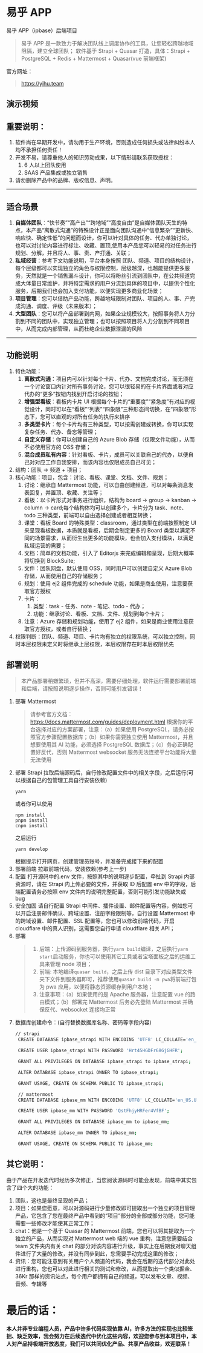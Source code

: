 # 易乎 APP

易乎 APP（ipbase）后端项目

> 易乎 APP 是一款致力于解决团队线上调度协作的工具，让您轻松跨越地域阻隔，建立全球团队；
> 软件基于 Strapi + Quasar 打造，具体：Strapi + PostgreSQL + Redis + Mattermost + Quasar(vue 前端框架)

官方网址：

> https://yihu.team

## 演示视频

## 重要说明：

1. 软件尚在早期开发中，请勿用于生产环境，否则造成任何损失或法律纠纷本人均不承担任何责任！
2. 开发不易，请尊重他人的知识劳动成果，以下情形请联系获取授权：
   1. 6 人以上团队使用
   2. SAAS 产品集成或独立销售
3. 请勿删除产品中的品牌、版权信息、声明。

---

## 适合场景

1. **自媒体团队**：“快节奏”“高产出”“跨地域”“高度自由”是自媒体团队天生的特点，本产品“离散式沟通”的特殊设计正是面向团队沟通中“信息繁杂”“更新快、响应快、确定性低”的问题而设计，你可以针对具体的任务、代办单独讨论，也可以对讨论内容进行标注、收藏、置顶,使用本产品您可以轻易的对任务进行规划、分解，并且将人、事、责、产打通、关联；
2. **私域经营**：参考下文功能说明，平台本身按照 团队、频道、项目的结构设计，每个层级都可以实现独立的角色与权限控制，层级越深，也越能提供更多服务，天然就是一个销售漏斗设计，你可以将粉丝引流到团队中，在公共频道完成大体量日常维护，并将特定需求的用户分流到具体的项目中，以提供个性化服务，后期我们也会加入支付功能，以便实现更多商业化场景；
3. **项目管理**：您可以借助产品功能，跨越地域限制对团队、项目的人、事、产完成沟通、调度、评级（未来版本）；
4. **大型团队**：您可以将产品部署到内网，如果企业规模较大，按照事务将人力分割到不同的团队中，实现独立管理；也可以按照项目将人力分割到不同项目中，从而完成内部管理，从而杜绝企业数据泄漏的风险

---

## 功能说明

1. 特色功能：
   1. **离散式沟通**：项目内可以针对每个卡片、代办、文档完成讨论，而无须在一个讨论窗口内针对所有事务讨论，您可以很轻易的在卡片界面或者对应代办的“更多”按钮内找到开启讨论的按钮；
   2. **增强型看板**：看板内卡片 UI 根据每个卡片的“重要度”“紧急度”有对应的视觉设计，同时可以在“看板”“列表”“四象限”三种形态间切换，在“四象限”形态下，您可以直观的对所有任务的执行来排序
   3. **多类型卡片**：每个卡片均有三种类型，可以按需创建或转换，你可以实现复杂任务、代办、备忘等管理；
   4. **自定义存储**：你可以创建自己的 Azure Blob 存储（仅限文件功能），从而不必使用官方的 OSS 存储；
   5. **混合成员私有内容**：针对看板、卡片，成员可以关联自己的代办，以便自己对对应工作自我安排，而该内容也仅限成员自己可见；
2. 结构：团队 -> 频道 + 项目；
3. 核心功能：项目，包含：讨论、看板、课堂、文档、文件、规划；
   1. 讨论：继承自 Mattermost 功能，可以自由创建频道，可以对每条消息发表回复，并置顶、收藏、关注等；
   2. 看板：以卡片形式对事务进行组织，结构为 board -> group -> kanban -> column -> card;每个结构体均可以创建多个，卡片分为 task、note、todo 三种类型，前端可以自由选择创建或者相互转换；
   3. 课堂：看板 Board 的特殊类型：classroom，通过类型在前端按照制定 UI 来呈现看板数据，本质就是看板，后期会制定更多的 Board 类型以满足不同的场景需求，从而衍生出更多的功能模块，也会加入支付模块，以满足私域运营的需要；
   4. 文档：简单的文档功能，引入了 Editorjs 来完成编辑和呈现，后期大概率将切换到 BlockSuite;
   5. 文件：团队网盘，默认使用 OSS，同时用户可以创建自定义 Azure Blob 存储，从而使用自己的存储服务；
   6. 规划：使用 ej2 组件完成的 schedule 功能，如果是商业使用，注意要获取官方授权
   7. 卡片：
      1. 类型：task - 任务、note - 笔记、todo - 代办；
      2. 功能：继承讨论、看板、文档、文件、规划到每个卡片；
   8. 注意：Azure 存储和规划功能，使用了 ej2 组件，如果是商业使用注意获取官方授权，或者自行替换；
4. 权限判断：团队、频道、项目、卡片均有独立的权限系统，可以独立控制，同时本层权限未定义时将继承上层权限，本层权限存在时本层权限优先

## 部署说明

> 本产品部署稍嫌繁琐，但并不高深，需要仔细处理，软件运行需要部署前端和后端，请按照说明逐步操作，否则可能引发错误！

1. 部署 Mattermost
   > 请参考官方文档：https://docs.mattermost.com/guides/deployment.html
   > 根据你的平台选择对应的方案部署，注意：（a）如果使用 PostgreSQL，请务必按照官方步骤配置数据库；（b）如果你需要独立使用 Mattermost，并且想要使用其 AI 功能，必须选择 PostgreSQL 数据库；（c）务必正确配置好反代，否则 Mattermost websocket 服务无法连接平台功能将大量无法使用
2. 部署 Strapi
   拉取后端源码后，自行修改配置文件中的相关字段，之后运行(可以根据自己的包管理工具自行安装依赖)
   ```bash
   yarn
   ```
   或者你可以使用
   ```
   npm install
   pnpm install
   cnpm install
   ```
   之后运行
   ```
   yarn develop
   ```
   根据提示打开网页，创建管理员账号，并准备完成接下来的配置
3. 部署前端
   拉取前端代码，安装依赖(参考上一步)
4. 配置
   打开源码中的.env 文件，按照其中的说明逐步配置，牵扯到 Strapi 内部资源时，请在 Strapi 内上传必要的文件，并获取 ID 后配置 env 中的字段，后端配置请务必按照 env 文件内的说明完整配置，否则可能引发功能缺失或 bug
5. 安全加固
   请自行配置 Strapi 中间件、插件设置、邮件配置等内容，例如您可以开启注册邮件确认、跨域设置、注册字段限制等，自行设置 Mattermost 中的跨域设置、邮件配置、SSL 配置等，您也可以修改前端代码，开启 cloudflare 中的真人识别，这需要您自行申请 cloudflare 相关 API；
6. 部署
   > 1. 后端：上传源码到服务器，执行`yarn build`编译，之后执行`yarn start`启动服务，你也可以使用其它工具或者宝塔面板之后的运维工具来管理 node 项目；
   > 2. 前端: 本地编译`quasar build`，之后上传 dist 目录下对应类型文件夹下文件到服务器即可，推荐使用`quasar build -m pwa`将前端打包为 pwa 应用，以便将静态资源缓存到用户本地；
   > 3. 注意事项：（a）如果使用的是 Apache 服务器，注意配置 vue 的路由模式；（b）部署完 Mattermost 后务必先登陆 Mattermost 并确保反代、websocket 连接均正常
7. 数据库创建命令：(自行替换数据库名称、密码等字段内容)
   ```bash
   // strapi
    CREATE DATABASE ipbase_strapi WITH ENCODING 'UTF8' LC_COLLATE='en_US.UTF-8' LC_CTYPE='en_US.UTF-8' TEMPLATE=template0;

    CREATE USER ipbase_strapi WITH PASSWORD 'Hrt45HGDFr68GjGHFR';

    GRANT ALL PRIVILEGES ON DATABASE ipbase_strapi to ipbase_strapi;

    ALTER DATABASE ipbase_strapi OWNER TO ipbase_strapi;

    GRANT USAGE, CREATE ON SCHEMA PUBLIC TO ipbase_strapi;

    // mattermost
    CREATE DATABASE ipbase_mm WITH ENCODING 'UTF8' LC_COLLATE='en_US.UTF-8' LC_CTYPE='en_US.UTF-8' TEMPLATE=template0;

    CREATE USER ipbase_mm WITH PASSWORD 'QstFhjyHRFer4VfBF';

    GRANT ALL PRIVILEGES ON DATABASE ipbase_mm to ipbase_mm;

    ALTER DATABASE ipbase_mm OWNER TO ipbase_mm;

    GRANT USAGE, CREATE ON SCHEMA PUBLIC TO ipbase_mm;
   ```

## 其它说明：

由于产品在开发迭代时经历多次修正，当您阅读源码时可能会发现，前端中其实包含了四个大的功能：

1. 团队，这也是最终呈现的产品；
2. 项目：如果您愿意，可以对源码进行少量修改即可提取出一个独立的项目管理产品，它包含了您在最终产品中看到的“项目”部分的全部或部分功能，您可能需要一些修改才能使其正常工作；
3. chat：他是一个基于 Quasar 的 Mattermost 前端，您也可以将其提取为一个独立的产品，从而实现对 Mattermost web 端的 vue 重构，注意您需要结合 team 文件夹内有关 chat 的部分对该内容进行升级，事实上在后期我对聊天组件进行了大量的修改，并没有同步到此，您需要手动完成这里的修改；
4. 资讯：您可能注意到有关用户个人频道的代码，我会在后期的迭代部分对此处进行重构，您也可以对此进行相关的测试和修改，从而提取出一个类似掘金、36Kr 那样的资讯站点，每个用户都拥有自己的频道，可以发布文章、视频、音频、专辑等

# 最后的话：

**本人并非专业编程人员，产品中许多代码实现依靠 AI，许多方法的实现也比较笨拙、缺乏效率，我会努力在后续迭代中优化这些内容，欢迎您参与到本项目中，本人对产品持极端开放态度，我们可以共同优化产品、共享产品收益，欢迎联系！**
